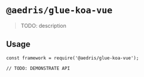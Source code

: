 # `@aedris/glue-koa-vue`

> TODO: description

## Usage

```
const framework = require('@aedris/glue-koa-vue');

// TODO: DEMONSTRATE API
```
